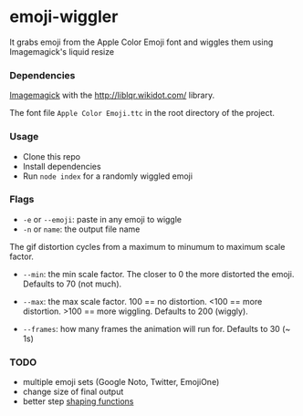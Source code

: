 # emoji-wiggler
It grabs emoji from the Apple Color Emoji font and wiggles them using Imagemagick's liquid resize

### Dependencies
[Imagemagick](https://www.imagemagick.org/script/index.php) with the http://liblqr.wikidot.com/ library.

The font file `Apple Color Emoji.ttc` in the root directory of the project.

### Usage

 * Clone this repo
 * Install dependencies
 * Run `node index` for a randomly wiggled emoji
 
### Flags

* `-e` or `--emoji`: paste in any emoji to wiggle
* `-n` or `name`: the output file name

The gif distortion cycles from a maximum to minumum to maximum scale factor. 

* `--min`: the min scale factor. The closer to 0 the more distorted the emoji. Defaults to 70 (not much).
* `--max`: the max scale factor. 100 == no distortion. <100 == more distortion. >100 == more wiggling. Defaults to 200 (wiggly).

* `--frames`: how many frames the animation will run for. Defaults to 30 (~ 1s)


### TODO

* multiple emoji sets (Google Noto, Twitter, EmojiOne)
* change size of final output
* better step [shaping functions](www.flickr.com/photos/kynd/9546075099/)
